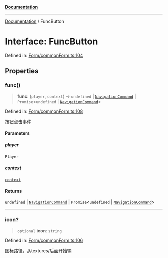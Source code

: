 [**Documentation**](../README.md)

***

[Documentation](../globals.md) / FuncButton

# Interface: FuncButton

Defined in: [Form/commonForm.ts:104](https://github.com/XiaoYangx666/SAPI-Pro/blob/f4b3a55bd14c42fce5d687eca57d1987c433a912/src/SAPI-Pro/Form/commonForm.ts#L104)

## Properties

### func()

> **func**: (`player`, `context`) => `undefined` \| [`NavigationCommand`](NavigationCommand.md) \| `Promise`\<`undefined` \| [`NavigationCommand`](NavigationCommand.md)\>

Defined in: [Form/commonForm.ts:108](https://github.com/XiaoYangx666/SAPI-Pro/blob/f4b3a55bd14c42fce5d687eca57d1987c433a912/src/SAPI-Pro/Form/commonForm.ts#L108)

按钮点击事件

#### Parameters

##### player

`Player`

##### context

[`context`](context.md)

#### Returns

`undefined` \| [`NavigationCommand`](NavigationCommand.md) \| `Promise`\<`undefined` \| [`NavigationCommand`](NavigationCommand.md)\>

***

### icon?

> `optional` **icon**: `string`

Defined in: [Form/commonForm.ts:106](https://github.com/XiaoYangx666/SAPI-Pro/blob/f4b3a55bd14c42fce5d687eca57d1987c433a912/src/SAPI-Pro/Form/commonForm.ts#L106)

图标路径，从textures/后面开始输
